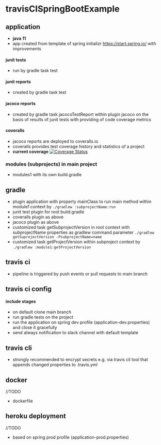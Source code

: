 # travisCISpringBootExample
## application ##
- **java 11**
- app created from template of spring initializr https://start.spring.io/ with improvements
#### junit tests ####
- run by gradle task test
#### junit reports ####
- created by gradle task test
#### jacoco reports ####
- created by gradle task jacocoTestReport within plugin jacoco on the basis of results of junit tests with providing of code coverage metrics
#### coveralls ####
- jacoco reports are deployed to coveralls.io
- coveralls provides test coverage history and statistics of a project
- **current coverage**
[![Coverage Status](https://coveralls.io/repos/github/matjawor/travisCISpringBootExample/badge.png?branch=main)](https://coveralls.io/github/matjawor/travisCISpringBootExample?branch=main)
### modules (subprojects) in main project ###
- modules1 with its own build.gradle
## gradle ##
- plugin application with property mainClass to run main method within module1 context by ```./gradlew :subprojectName:run```
- junit test plugin for root build.gradle
- coveralls plugin as above
- jacoco plugin as above
- customized task getSubprojectVersion in root context with subprojectName properties as gradlew command parameter ```./gradlew getSuprojectVersion -PsubprojectName=name```
- customized task getProjectVersion within subproject context by ```./gradlew :module1:getProjectVersion```

## travis ci ##
- pipeline is triggered by push events or pull requests to main branch
## travis ci config ##
#### include stages ####
- on default clone main branch
- run gradle tests on the project
- run the application on spring dev profile (application-dev.properties) and close it gracefully
- send always notification to slack channel with default template

## travis cli ##
- strongly recommended to encrypt secrets e.g. via travis cli tool that appends changed properties to .travis.yml

## docker ##
//TODO
- dockerfile

## heroku deployment ##
//TODO
- based on spring prod profile (application-prod.properties)
